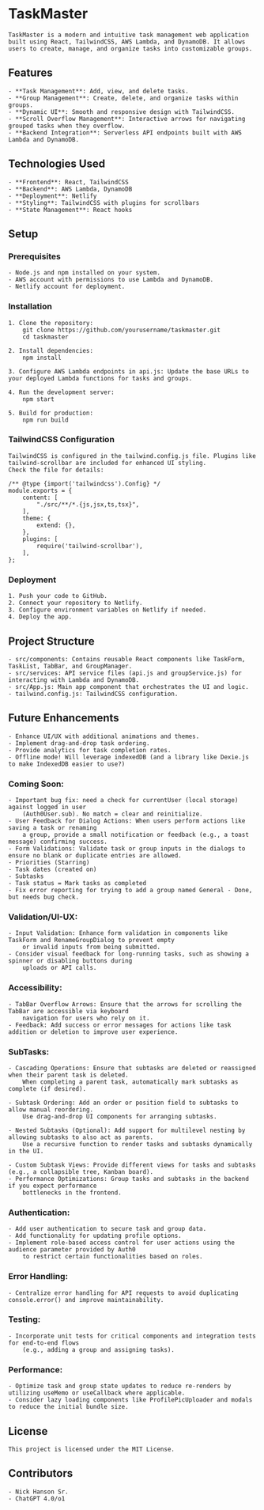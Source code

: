 # TaskMaster

    TaskMaster is a modern and intuitive task management web application built using React, TailwindCSS, AWS Lambda, and DynamoDB. It allows users to create, manage, and organize tasks into customizable groups.

## Features

    - **Task Management**: Add, view, and delete tasks.
    - **Group Management**: Create, delete, and organize tasks within groups.
    - **Dynamic UI**: Smooth and responsive design with TailwindCSS.
    - **Scroll Overflow Management**: Interactive arrows for navigating grouped tasks when they overflow.
    - **Backend Integration**: Serverless API endpoints built with AWS Lambda and DynamoDB.

## Technologies Used

    - **Frontend**: React, TailwindCSS
    - **Backend**: AWS Lambda, DynamoDB
    - **Deployment**: Netlify
    - **Styling**: TailwindCSS with plugins for scrollbars
    - **State Management**: React hooks

## Setup

### Prerequisites
    - Node.js and npm installed on your system.
    - AWS account with permissions to use Lambda and DynamoDB.
    - Netlify account for deployment.

### Installation

    1. Clone the repository:
        git clone https://github.com/yourusername/taskmaster.git
        cd taskmaster

    2. Install dependencies:
        npm install

    3. Configure AWS Lambda endpoints in api.js: Update the base URLs to your deployed Lambda functions for tasks and groups.

    4. Run the development server:
        npm start

    5. Build for production:
        npm run build

### TailwindCSS Configuration

    TailwindCSS is configured in the tailwind.config.js file. Plugins like tailwind-scrollbar are included for enhanced UI styling.
    Check the file for details:

    /** @type {import('tailwindcss').Config} */
    module.exports = {
        content: [
            "./src/**/*.{js,jsx,ts,tsx}",
        ],
        theme: {
            extend: {},
        },
        plugins: [
            require('tailwind-scrollbar'),
        ],
    };

### Deployment

    1. Push your code to GitHub.
    2. Connect your repository to Netlify.
    3. Configure environment variables on Netlify if needed.
    4. Deploy the app.

## Project Structure

    - src/components: Contains reusable React components like TaskForm, TaskList, TabBar, and GroupManager.
    - src/services: API service files (api.js and groupService.js) for interacting with Lambda and DynamoDB.
    - src/App.js: Main app component that orchestrates the UI and logic.
    - tailwind.config.js: TailwindCSS configuration.

## Future Enhancements
    - Enhance UI/UX with additional animations and themes.
    - Implement drag-and-drop task ordering.
    - Provide analytics for task completion rates.
    - Offline mode! Will leverage indexedDB (and a library like Dexie.js to make IndexedDB easier to use?)

### Coming Soon:
    - Important bug fix: need a check for currentUser (local storage) against logged in user
        (Auth0User.sub). No match = clear and reinitialize.
    - User Feedback for Dialog Actions: When users perform actions like saving a task or renaming
        a group, provide a small notification or feedback (e.g., a toast message) confirming success.
    - Form Validations: Validate task or group inputs in the dialogs to ensure no blank or duplicate entries are allowed.
    - Priorities (Starring)
    - Task dates (created on)
    - Subtasks
    - Task status = Mark tasks as completed
    - Fix error reporting for trying to add a group named General - Done, but needs bug check.

### Validation/UI-UX:
    - Input Validation: Enhance form validation in components like TaskForm and RenameGroupDialog to prevent empty
        or invalid inputs from being submitted.
    - Consider visual feedback for long-running tasks, such as showing a spinner or disabling buttons during
        uploads or API calls.

### Accessibility:
    - TabBar Overflow Arrows: Ensure that the arrows for scrolling the TabBar are accessible via keyboard
        navigation for users who rely on it.
    - Feedback: Add success or error messages for actions like task addition or deletion to improve user experience.

### SubTasks:
    - Cascading Operations: Ensure that subtasks are deleted or reassigned when their parent task is deleted.
        When completing a parent task, automatically mark subtasks as complete (if desired).

    - Subtask Ordering: Add an order or position field to subtasks to allow manual reordering.
        Use drag-and-drop UI components for arranging subtasks.

    - Nested Subtasks (Optional): Add support for multilevel nesting by allowing subtasks to also act as parents.
        Use a recursive function to render tasks and subtasks dynamically in the UI.

    - Custom Subtask Views: Provide different views for tasks and subtasks (e.g., a collapsible tree, Kanban board).
    - Performance Optimizations: Group tasks and subtasks in the backend if you expect performance
        bottlenecks in the frontend.

### Authentication:
    - Add user authentication to secure task and group data.
    - Add functionality for updating profile options.
    - Implement role-based access control for user actions using the audience parameter provided by Auth0
        to restrict certain functionalities based on roles.

### Error Handling:
    - Centralize error handling for API requests to avoid duplicating console.error() and improve maintainability.

### Testing:
    - Incorporate unit tests for critical components and integration tests for end-to-end flows
        (e.g., adding a group and assigning tasks).

### Performance:
    - Optimize task and group state updates to reduce re-renders by utilizing useMemo or useCallback where applicable.
    - Consider lazy loading components like ProfilePicUploader and modals to reduce the initial bundle size.

## License

    This project is licensed under the MIT License.

## Contributors

    - Nick Hanson Sr.
    - ChatGPT 4.0/o1
